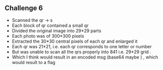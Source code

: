 ## Challenge 6
- Scanned the qr -> s
- Each block of qr contained a small qr
- Divided the original image into 29*29 parts 
- Each photo was of 300*300 pixels
- Extracted the 30*30 central pixels of each qr and enlarged it
- Each qr was 21*21, i.e. each qr corresponds to one letter or number
- But was unable to scan all the qrs properly into 841 i.e. 29*29 grid .
- Which I think would result in an encoded msg (base64 maybe ) , which would result to a flag 
